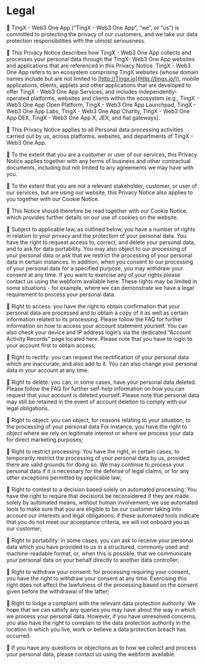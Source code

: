 # Legal

🔰 TingX - Web3 One App (“TingX - Web3 One App”, “we”, or “us”) is committed to protecting the privacy of our customers, and we take our data protection responsibilities with the utmost seriousness.



🔰 This Privacy Notice describes how TingX - Web3 One App collects and processes your personal data through the TingX- Web3 One App websites and applications that are referenced in this Privacy Notice. TingX - Web3 One App refers to an ecosystem comprising TingX websites (whose domain names include but are not limited to [http://Tingx.io](http://tingx.io/)), mobile applications, clients, applets and other applications that are developed to offer TingX - Web3 One App Services, and includes independently-operated platforms, websites and clients within the ecosystem (e.g., TingX - Web3 One App Open Platform, TingX - Web3 One App Launchpad, TingX - Web3 One App Labs, TingX - Web3 One App Charity, TingX - Web3 One App DEX, TingX - Web3 One App X, JEX, and fiat gateways).&#x20;

&#x20;

🔰 This Privacy Notice applies to all Personal data  processing activities carried out by us, across platforms, websites, and departments of TingX - Web3 One App.

&#x20;

🔰 To the extent that you are a customer or user of our services, this Privacy Notice applies together with any terms of business and other contractual documents, including but not limited to any agreements we may have with you.

&#x20;

🔰 To the extent that you are not a relevant stakeholder, customer, or user of our services, but are using our website, this Privacy Notice also applies to you together with our Cookie Notice.

&#x20;

🔰 This Notice should therefore be read together with our Cookie Notice, which provides further details on our use of cookies on the website.&#x20;

&#x20;

🔰 Subject to applicable law, as outlined below, you have a number of rights in relation to your privacy and the protection of your personal data. You have the right to request access to, correct, and delete your personal data, and to ask for data portability. You may also object to our processing of your personal data or ask that we restrict the processing of your personal data in certain instances. In addition, when you consent to our processing of your personal data for a specified purpose, you may withdraw your consent at any time. If you want to exercise any of your rights please contact us using the webform available here. These rights may be limited in some situations - for example, where we can demonstrate we have a legal requirement to process your personal data.

&#x20;

🔰 Right to access: you have the right to obtain confirmation that your personal data are processed and to obtain a copy of it as well as certain information related to its processing. Please follow the FAQ for further information on how to access your account statement yourself. You can also check your device and IP address login’s via the dedicated “Account Activity Records” page located here. Please note that you have to login to your account first to obtain access;

&#x20;

🔰 Right to rectify: you can request the rectification of your personal data which are inaccurate, and also add to it. You can also change your personal data in your account at any time.

&#x20;

🔰 Right to delete: you can, in some cases, have your personal data deleted. Please follow the FAQ for further self-help information on how you can request that your account is deleted yourself. Please note that personal data may still be retained in the event of account deletion to comply with our legal obligations.

&#x20;

🔰 Right to object: you can object, for reasons relating to your situation, to the processing of your personal data  For instance, you have the right to object where we rely on legitimate interest or where we process your data for direct marketing purposes;

&#x20;

🔰 Right to restrict processing: You have the right, in certain cases, to temporarily restrict the processing of your personal data by us, provided there are valid grounds for doing so. We may continue to process your personal data if it is necessary for the defense of legal claims, or for any other exceptions permitted by applicable law;   &#x20;

&#x20;

🔰 Right to contest to a decision based solely on automated processing: You have the right to require that decisions be reconsidered if they are made solely by automated means, without human involvement; we use automated tools to make sure that you are eligible to be our customer taking into account our interests and legal obligations; if these automated tools indicate that you do not meet our acceptance criteria, we will not onboard you as our customer;

&#x20;

🔰 Right to portability: in some cases, you can ask to receive your personal data which you have provided to us in a structured, commonly used and machine-readable format, or, when this is possible, that we communicate your personal data on your behalf directly to another data controller;

&#x20;

🔰 Right to withdraw your consent: for processing requiring your consent, you have the right to withdraw your consent at any time. Exercising this right does not affect the lawfulness of the processing based on the consent given before the withdrawal of the latter;

&#x20;

🔰 Right to lodge a complaint with the relevant data protection authority: We hope that we can satisfy any queries you may have about the way in which we process your personal data. However, if you have unresolved concerns, you also have the right to complain to the data protection authority in the location in which you live, work or believe a data protection breach has occurred.

&#x20;

🔰 If you have any questions or objections as to how we collect and process your personal data, please contact us using the webform available.

